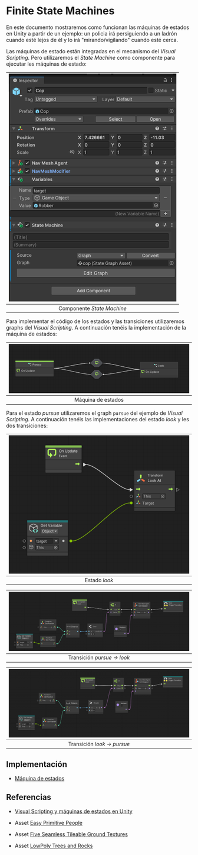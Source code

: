 # Finite State Machines

En este documento mostraremos como funcionan las máquinas de estados en Unity a partir de un ejemplo: un policia irá persiguiendo a un ladrón cuando esté lejos de él y lo irá "mirando/vigilando" cuando esté cerca.

Las máquinas de estado están integradas en el mecanismo del *Visual Scripting*. Pero utilizaremos el *State Machine* como componente para ejecutar les máquinas de estado:

|![](figures/copInspector2.png)|
|:--:| 
| Componente *State Machine* |

Para implementar el código de los estados y las transiciones utilizaremos graphs del *Visual Scripting*. A continuación tenéis la implementación de la máquina de estados:

|![](figures/fsm.png)|
|:--:| 
| Máquina de estados |

Para el estado *pursue* utilizaremos el graph `pursue` del ejemplo de *Visual Scripting*. A continuación tenéis las implementaciones del estado *look* y les dos transiciones:

|![](figures/lookFSM.png)|
|:--:| 
| Estado *look* |

|![](figures/pursue2look.png)|
|:--:| 
| Transición *pursue -> look* |

|![](figures/look2pursue.png)|
|:--:| 
| Transición *look -> pursue* |


## Implementación

- [Máquina de estados](demos/fsm.unitypackage)

## Referencias

- [Visual Scripting y máquinas de estados en Unity](https://docs.unity3d.com/Packages/com.unity.visualscripting@1.9/manual/index.html)

- Asset [Easy Primitive People](https://assetstore.unity.com/packages/3d/characters/easy-primitive-people-161846)

- Asset [Five Seamless Tileable Ground Textures](https://assetstore.unity.com/packages/2d/textures-materials/floors/five-seamless-tileable-ground-textures-57060)

- Asset [LowPoly Trees and Rocks](https://assetstore.unity.com/packages/3d/vegetation/lowpoly-trees-and-rocks-88376)
